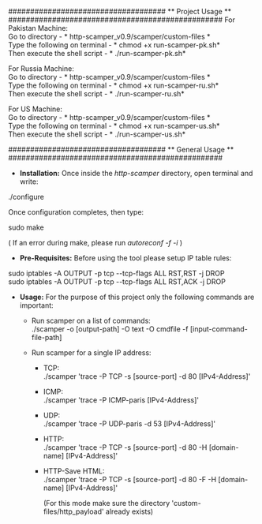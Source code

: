 
#################################### ** Project Usage ** #################################################
For Pakistan Machine:  
Go to directory - * http-scamper_v0.9/scamper/custom-files *  
Type the following on terminal -  * chmod +x run-scamper-pk.sh*  
Then execute the shell script - * ./run-scamper-pk.sh*  

For Russia Machine:  
Go to directory - * http-scamper_v0.9/scamper/custom-files *  
Type the following on terminal -  * chmod +x run-scamper-ru.sh*  
Then execute the shell script - * ./run-scamper-ru.sh*  

For US Machine:  
Go to directory - * http-scamper_v0.9/scamper/custom-files *  
Type the following on terminal -  * chmod +x run-scamper-us.sh*  
Then execute the shell script - * ./run-scamper-us.sh*  

#################################### ** General Usage ** #################################################

- **Installation:**
Once inside the *http-scamper* directory, open terminal and write:

./configure

Once configuration completes, then type:

sudo make

( If an error during make, please run *autoreconf -f -i* )

- **Pre-Requisites:**
Before using the tool please setup IP table rules:  

sudo iptables -A OUTPUT -p tcp --tcp-flags ALL RST,RST -j DROP  
sudo iptables -A OUTPUT -p tcp --tcp-flags ALL RST,ACK -j DROP

- **Usage:**
For the purpose of this project only the following commands are important:
  - Run scamper on a list of commands:  
      ./scamper -o [output-path] -O text -O cmdfile -f [input-command-file-path]
      
  - Run scamper for a single IP address:
      - TCP:  
           ./scamper 'trace -P TCP -s [source-port] -d 80 [IPv4-Address]'
      - ICMP:  
           ./scamper 'trace -P ICMP-paris [IPv4-Address]'
      - UDP:  
           ./scamper 'trace -P UDP-paris -d 53 [IPv4-Address]'
      - HTTP:  
           ./scamper 'trace -P TCP -s [source-port] -d 80 -H [domain-name] [IPv4-Address]'
      - HTTP-Save HTML:  
           ./scamper 'trace -P TCP -s [source-port] -d 80 -F -H [domain-name] [IPv4-Address]'
           
           (For this mode make sure the directory 'custom-files/http_payload' already exists)
